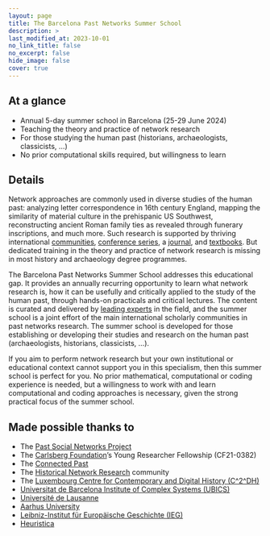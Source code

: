 ```yaml
---
layout: page
title: The Barcelona Past Networks Summer School
description: >
last_modified_at: 2023-10-01
no_link_title: false 
no_excerpt: false 
hide_image: false
cover: true
---
```


## At a glance

* Annual 5-day summer school in Barcelona (25-29 June 2024)
*	Teaching the theory and practice of network research 
*	For those studying the human past (historians, archaeologists, classicists, …)
*	No prior computational skills required, but willingness to learn

## Details
Network approaches are commonly used in diverse studies of the human past: analyzing letter correspondence in 16th century England, mapping the similarity of material culture in the prehispanic US Southwest, reconstructing ancient Roman family ties as revealed through funerary inscriptions, and much more.
Such research is supported by thriving international [communities](https://historicalnetworkresearch.org/), [conference series](https://connectedpast.net/), a [journal](https://jhnr.uni.lu/index.php/jhnr), and [textbooks](https://archnetworks.net/). But dedicated training in the theory and practice of network research is missing in most history and archaeology degree programmes.

The Barcelona Past Networks Summer School addresses this educational gap. 
It provides an annually recurring opportunity to learn what network research is, how it can be usefully and critically applied to the study of the human past, through hands-on practicals and critical lectures. 
The content is curated and delivered by [leading experts](/team/#people) in the field, and the summer school is a joint effort of the main international scholarly communities in past networks research.
The summer school is developed for those establishing or developing their studies and research on the human past (archaeologists, historians, classicists, …). 

If you aim to perform network research but your own institutional or educational context cannot support you in this specialism, then this summer school is perfect for you. 
No prior mathematical, computational or coding experience is needed, but a willingness to work with and learn computational and coding approaches is necessary, given the strong practical focus of the summer school.

## Made possible thanks to

* The [Past Social Networks Project](https://projects.au.dk/pastnetworks)
* The [Carlsberg Foundation](https://www.carlsbergfondet.dk/en)’s Young Researcher Fellowship (CF21-0382) 
* The [Connected Past](https://connectedpast.net/)
* The [Historical Network Research](https://historicalnetworkresearch.org/) community 
* The [Luxembourg Centre for Contemporary and Digital History (C^2^DH)](https://www.c2dh.uni.lu/)
* [Universitat de Barcelona Institute of Complex Systems (UBICS)](http://ubics.ub.edu/index.php) 
* [Université de Lausanne](https://www.unil.ch/index.html)
* [Aarhus University](https://international.au.dk/)
* [Leibniz-Institut für Europäische Geschichte (IEG)](https://www.ieg-mainz.de/)
* [Heuristica](https://www.heuristica.barcelona/)
